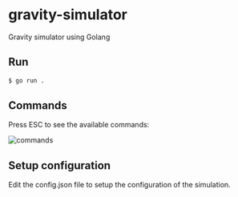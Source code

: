# gravity-simulator
Gravity simulator using Golang

## Run

```bash
$ go run .
```

## Commands

Press ESC to see the available commands:

![commands]("http://github.com/Guilherme-De-Marchi/nbody-go/img/commands.png")

## Setup configuration

Edit the config.json file to setup the configuration of the simulation.